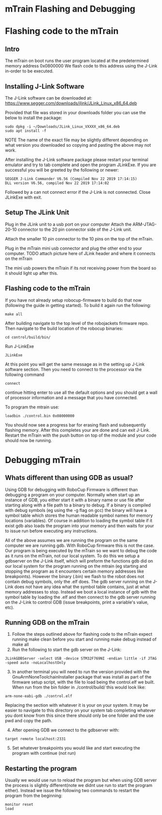 # mTrain Flashing and Debugging

# Flashing code to the mTrain
## Intro
The mTrain on boot runs the user program located at the predetermined memory address 0x0800000
We flash code to this address using the J-Link in-order to be executed.

## Installing J-Link Software
The J-Link software can be downloaded at:
https://www.segger.com/downloads/jlink/JLink_Linux_x86_64.deb

Provided that file was stored in your downloads folder you can use the below to install the package:
```
sudo dpkg -i ~/Downloads/JLink_Linux_VXXXX_x86_64.deb
sudo apt install -f
```

NOTE The name of the exact file may be slightly different depending on what version you downloaded so copying and pasting the above may not work.

After installing the J-Link software package please restart your terminal emulator and try to tab complete and open the program JLinkExe. If you are successful you will be greeted by the following or newer:

```
SEGGER J-Link Commander V6.56 (Compiled Nov 22 2019 17:14:15)
DLL version V6.56, compiled Nov 22 2019 17:14:02
```

Followed by a can not connect error if the J-Link is not connected. Close JLinkExe with exit.

## Setup The JLink Unit
Plug in the JLink unit to a usb port on your computer
Attach the ARM-JTAG-20-10 connector to the 20 pin connector side of the J-Link unit.

Attach the smaller 10 pin connector to the 10 pins on the top of the mTrain.

Plug in the mTrain mini usb connector and plug the other end to your computer.
TODO attach picture here of JLink header and where it connects on the mTrain

The mini usb powers the mTrain if its not receiving power from the board so it should light up after this.

## Flashing code to the mTrain
If you have not already setup robocup-firmware to build do that now (following the guide in getting started).
To build it again run the following:
```
make all
```

After building navigate to the top level of the robojackets firmware repo. Then navigate to the build location of the robocup binaries:
```
cd control/build/bin/
```

Run J-LinkExe
```
JLinkExe
```

At this point you will get the same message as in the setting up J-Link software section. Then you need to connect to the processor via the following command
```
connect
```
continue hitting enter to use all the default options and you should get a wall of processor information and a message that you have connected.

To program the mtrain use:
```
loadbin ./control.bin 0x08000000
```

You should now see a progress bar for erasing flash and subsequently flashing memory. After this completes your are done and can exit J-Link. Restart the mTrain with the push button on top of the module and your code should now be running.


# Debugging mTrain
## Whats different than using GDB as usual?
Using GDB for debugging with RoboCup Firmware is different than debugging a program on your computer. Normally when start up an instance of GDB, you either start it with a binary name or use file after starting along with a file path to a binary to debug. If a binary is compiled with debug symbols (eg using the -g flag on gcc) the binary will have a symbol table which stores the human readable symbol names for memory locations (variables). Of course in addition to loading the symbol table if it exist gdb also loads the program into your memory and then waits for your to issue run before executing any instructions.

All of the above assumes we are running the program on the same computer we are running gdb. With RoboCup firmware this is not the case. Our program is being executed by the mTrain so we want to debug the code as it runs on the mTrain, not our local system. To do this we setup a gdbserver on the J-Link itself, which will preform the functions gdb did on our local system for the program running on the mtrain (eg starting and stopping the program as it encounters certain memory addresses like breakpoints). However the binary (.bin) we flash to the robot does not contain debug symbols, only the .elf does. The gdb server running on the J-Link does not have any idea what the symbol table contains, just at what memory addresses to stop. Instead we boot a local instance of gdb with the symbol table by loading the .elf and then connect to the gdb server running on the J-Link to control GDB (issue breakpoints, print a variable's value, etc).

## Running GDB on the mTrain
1. Follow the steps outlined above for flashing code to the mTrain expect running make clean before you start and running make debug instead of make all
2. Run the following to start the gdb server on the J-Link:
```
JLinkGDBServer -select USB -device STM32F769NI -endian little -if JTAG -speed auto -noLocalhostOnly
```
3. In another terminal you will need to run the version provided with the GnuArmNoneToolchainInstaller package that was install as part of the firmware setup script, with the file to load being the control.elf we built. When run from the bin folder in ./control/build/ this would look like:
```
arm-none-eabi-gdb ./control.elf

```
Replacing the <user-specific-hash> section with whatever it is your on your system. It may be easier to navigate to this directory on your system tab completing whatever you dont know from this since there should only be one folder and the use pwd and copy the path.

4. After opening GDB we connect to the gdbserver with:
```
target remote localhost:2331
```

5. Set whatever breakpoints you would like and start executing the program with continue (not run)

## Restarting the program
Usually we would use run to reload the program but when using GDB server the process is slightly different(note we didnt use run to start the program either). Instead we issue the following two commands to restart the program from the beginning:
```
monitor reset
load
```
